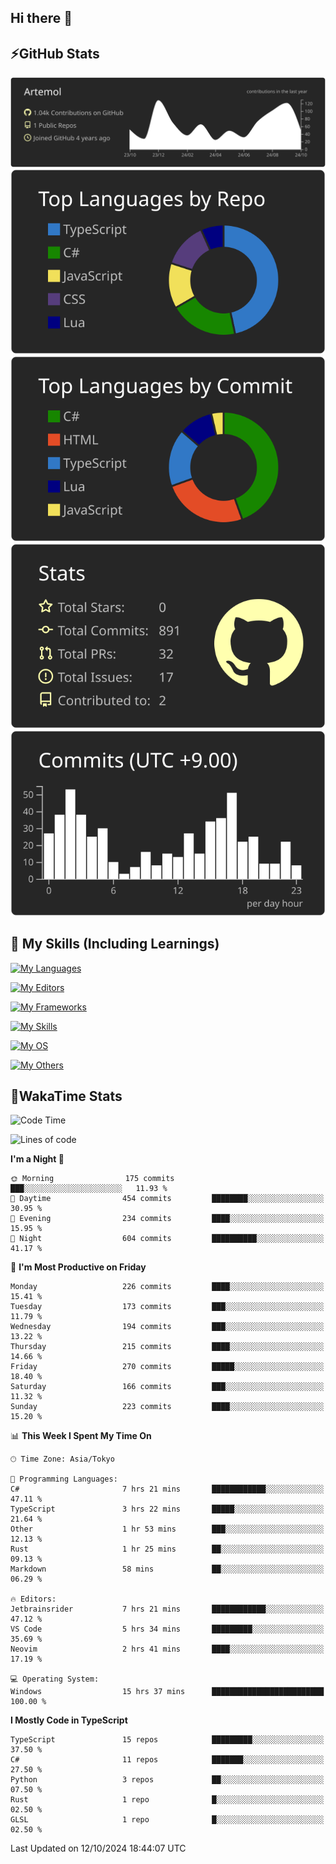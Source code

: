 ## Hi there 👋
<!--
**Artemol/Artemol** is a ✨ _special_ ✨ repository because its `README.md` (this file) appears on your GitHub profile.

Here are some ideas to get you started:

- 🔭 I’m currently working on ...
- 🌱 I’m currently learning ...
- 👯 I’m looking to collaborate on ...
- 🤔 I’m looking for help with ...
- 💬 Ask me about ...
- 📫 How to reach me: ...
- 😄 Pronouns: ...
- ⚡ Fun fact: ...
-->

## ⚡GitHub Stats
[![](https://raw.githubusercontent.com/Artemol/Artemol/main/profile-summary-card-output/apprentice/0-profile-details.svg)](https://github.com/vn7n24fzkq/github-profile-summary-cards)
[![](https://raw.githubusercontent.com/Artemol/Artemol/main/profile-summary-card-output/apprentice/1-repos-per-language.svg)](https://github.com/vn7n24fzkq/github-profile-summary-cards) [![](https://raw.githubusercontent.com/Artemol/Artemol/main/profile-summary-card-output/apprentice/2-most-commit-language.svg)](https://github.com/vn7n24fzkq/github-profile-summary-cards)
[![](https://raw.githubusercontent.com/Artemol/Artemol/main/profile-summary-card-output/apprentice/3-stats.svg)](https://github.com/vn7n24fzkq/github-profile-summary-cards) [![](https://raw.githubusercontent.com/Artemol/Artemol/main/profile-summary-card-output/apprentice/4-productive-time.svg)](https://github.com/vn7n24fzkq/github-profile-summary-cards)

## 🌱 My Skills (Including Learnings)

<!--
### Languages
-->
[![My Languages](https://skillicons.dev/icons?i=ts,py,cs,dotnet,rust,go,c,matlab,css)](https://skillicons.dev)

<!--
### Editors
-->
[![My Editors](https://skillicons.dev/icons?i=vscode,neovim,vim,visualstudio,idea)](https://skillicons.dev)

<!--
### Frameworks
-->
[![My Frameworks](https://skillicons.dev/icons?i=react,nestjs,vite,tailwind,tauri,electron,remix,nextjs,fastapi)](https://skillicons.dev)

<!--
### Tools
-->
[![My Skills](https://skillicons.dev/icons?i=git,nodejs,docker,unity,postman,bun,discord,cloudflare,bash,prometheus,grafana,obsidian)](https://skillicons.dev)

<!--
### OS
-->
[![My OS](https://skillicons.dev/icons?i=windows,ubuntu)](https://skillicons.dev)

<!--
### Others
-->
[![My Others](https://skillicons.dev/icons?i=github,raspberrypi,gcp)](https://skillicons.dev)

## 💬WakaTime Stats
<!--START_SECTION:waka-->
![Code Time](http://img.shields.io/badge/Code%20Time-223%20hrs%2055%20mins-blue)

![Lines of code](https://img.shields.io/badge/From%20Hello%20World%20I%27ve%20Written-10.0%20million%20lines%20of%20code-blue)

**I'm a Night 🦉** 

```text
🌞 Morning                175 commits         ███░░░░░░░░░░░░░░░░░░░░░░   11.93 % 
🌆 Daytime                454 commits         ████████░░░░░░░░░░░░░░░░░   30.95 % 
🌃 Evening                234 commits         ████░░░░░░░░░░░░░░░░░░░░░   15.95 % 
🌙 Night                  604 commits         ██████████░░░░░░░░░░░░░░░   41.17 % 
```
📅 **I'm Most Productive on Friday** 

```text
Monday                   226 commits         ████░░░░░░░░░░░░░░░░░░░░░   15.41 % 
Tuesday                  173 commits         ███░░░░░░░░░░░░░░░░░░░░░░   11.79 % 
Wednesday                194 commits         ███░░░░░░░░░░░░░░░░░░░░░░   13.22 % 
Thursday                 215 commits         ████░░░░░░░░░░░░░░░░░░░░░   14.66 % 
Friday                   270 commits         █████░░░░░░░░░░░░░░░░░░░░   18.40 % 
Saturday                 166 commits         ███░░░░░░░░░░░░░░░░░░░░░░   11.32 % 
Sunday                   223 commits         ████░░░░░░░░░░░░░░░░░░░░░   15.20 % 
```


📊 **This Week I Spent My Time On** 

```text
🕑︎ Time Zone: Asia/Tokyo

💬 Programming Languages: 
C#                       7 hrs 21 mins       ████████████░░░░░░░░░░░░░   47.11 % 
TypeScript               3 hrs 22 mins       █████░░░░░░░░░░░░░░░░░░░░   21.64 % 
Other                    1 hr 53 mins        ███░░░░░░░░░░░░░░░░░░░░░░   12.13 % 
Rust                     1 hr 25 mins        ██░░░░░░░░░░░░░░░░░░░░░░░   09.13 % 
Markdown                 58 mins             ██░░░░░░░░░░░░░░░░░░░░░░░   06.29 % 

🔥 Editors: 
Jetbrainsrider           7 hrs 21 mins       ████████████░░░░░░░░░░░░░   47.12 % 
VS Code                  5 hrs 34 mins       █████████░░░░░░░░░░░░░░░░   35.69 % 
Neovim                   2 hrs 41 mins       ████░░░░░░░░░░░░░░░░░░░░░   17.19 % 

💻 Operating System: 
Windows                  15 hrs 37 mins      █████████████████████████   100.00 % 
```

**I Mostly Code in TypeScript** 

```text
TypeScript               15 repos            █████████░░░░░░░░░░░░░░░░   37.50 % 
C#                       11 repos            ███████░░░░░░░░░░░░░░░░░░   27.50 % 
Python                   3 repos             ██░░░░░░░░░░░░░░░░░░░░░░░   07.50 % 
Rust                     1 repo              █░░░░░░░░░░░░░░░░░░░░░░░░   02.50 % 
GLSL                     1 repo              █░░░░░░░░░░░░░░░░░░░░░░░░   02.50 % 
```




 Last Updated on 12/10/2024 18:44:07 UTC
<!--END_SECTION:waka-->
